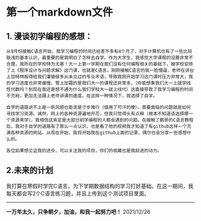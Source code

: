 # 第一个markdown文件

## 1. 漫谈初学编程的感想：

    从9月份接触C语言开始，我学习编程的时间已经差不多有4个月了，对于计算机也有了一些比较肤浅的基本认识，最重要的是我明白了怎样去自学。作为大学生，我感觉大学课程的设置非常不合理，我所在的学校特为尤甚！大一上第一学期在我们没有任何编程相关的基础下，被学校安排了上《程序设计与问题求解》这门课，也就是C语言。刚刚接触C语言的我一脸懵逼，老师在讲台上加特林般得给我们灌输很多从未见过的专业术语，导致我刚开始学习这门课时压力非常大，我的学习进度也非常缓慢。雪上加霜的是我们大一的课程还非常多，（你能想象我们大一上就学线性代数吗？到现在我还是想不通为什么我们学校大一就上线代）这直接导致了我学习编程的时间不充裕，更加无法跟上老师讲课的速度。在这样一种情况下，我选择了自学。

    自学的道路说不上是一帆风顺也能说是寸步难行（借用了可汗的梗）。首要面临的问题就是如何寻找学习资源。诚然，网上的各种资源遍地开花，但我只觉得头有点麻（根本不知道该选择哪一个资源来学），我相信这肯定是大部分初学编程的人都会遇到的问题。在接触了鹏哥的C语言教程后，我对于自学的道路有了那么一点认识，也是看了他的视频我才知道了有github这样一个充满各种资源的网站。从现在开始，我将开始我在github上面的记录，偶尔也会分享一些感想什么的。

    各位如果想见证我的进步，可以关注我的项目，你们的收藏也是我前进的动力。

## 2.未来的计划

  我打算在寒假时学完C语言，为下学期数据结构的学习打好基础。在这一期间，我每天都会写2个C语言练习题，并且上传到这个测试项目里面。

---

**一万年太久，只争朝夕，加油，和我一起努力吧！**
																																																			2021/12/26
